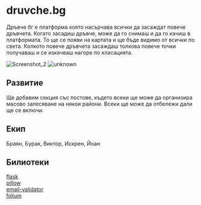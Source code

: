 
# druvche.bg
Дръвче бг е платформа която насърчава всички да засаждат повече дръвчета. Когато засадиш дръвче, може да го снимаш и да го качиш в платформата. То ще се появи на картата и ще бъде видимо от всички по света. Колкото повече дръвчета засаждаш толкова повече точки получаваш и се изкачваш нагоре по класацията.

![Screenshot_2](https://user-images.githubusercontent.com/54147006/111058376-43f92500-849f-11eb-8108-b7ade084c55d.png)  ![unknown](https://user-images.githubusercontent.com/54147006/111058390-6e4ae280-849f-11eb-87bc-9afc39a435b0.png)

## Развитие
Ще добавим секция със постове, където всеки ще може да организира масово залесяване на някои райони. Всеки ще може да отбележи дали ще се включи.

## Екип
Браян, Бурак, Виктор, Искрен, Йоан

## Билиотеки
[flask](https://flask.palletsprojects.com/en/1.1.x/)<br>
[pillow](https://pypi.org/project/Pillow/)<br>
[email-validator](https://pypi.org/project/email-validator/)<br>
[folium](https://pypi.org/project/folium/)<br>
